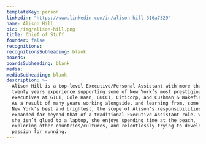 ```yaml
---
templateKey: person
linkedin: "https://www.linkedin.com/in/alison-hill-316a7329"
name: Alison Hill
pic: /img/alison-hill.png
title: Chief of Stuff
founder: false
recognitions:
recognitionsSubheading: blank
boards:
boardsSubheading: blank
media:
mediaSubheading: blank
description: >-
  Alison Hill is a top-level Executive/Personal Assistant with more than
  twenty years experience supporting some of New York’s most prestigious
  executives at GILT, Cole Haan, GUCCI, Citicorp, and Cushman & Wakefield.
  As a result of many years working alongside, and learning from, some of
  New York’s best and brightest, the scope of Alison’s responsibilities have
  expanded far beyond that of a traditional Executive Assistant role. When
  she isn’t glued to a laptop, she enjoys spending time at the beach,
  exploring other countries/cultures, and relentlessly trying to develop a
  passion for running.
---
```

